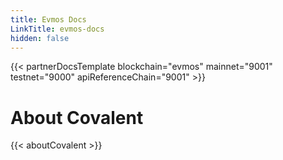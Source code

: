 ```yaml
---
title: Evmos Docs
LinkTitle: evmos-docs
hidden: false
---
```


{{< partnerDocsTemplate blockchain="evmos" mainnet="9001" testnet="9000" apiReferenceChain="9001" >}}
&nbsp;
# About Covalent
{{< aboutCovalent >}}

<!-- # Markdown Reference -->
<!-- # Introduction

[Covalent](https://www.covalenthq.com/?utm_source=evmos&utm_medium=partner-docs) provides a unified API to bring full transparency and visibility to assets across all blockchains including Evmos Mainnet and Testnet.

To get started, sign up for an [**API Key**](https://www.covalenthq.com/platform/?utm_source=evmos&utm_medium=partner-docs). 

**The Evmos Network does not have any EVM transactions prior to the Block Height `58700` for Mainnet and `738550` for Testnet. Therefore when querying the Evmos chain via the Covalent API, the Evmos Mainnet responses are indexed from block height `58700` to the `latest` Block Height.
The Evmos Testnet state response begins from Block Height `738550` to the `latest` Block Height.**

|   *JSON support*    | *CSV support* |
| :-----------: | :-----------: |
| ![Developer Mode](https://www.covalenthq.com/static/images/partner-docs/developer_mode.png) | ![Analyst Mode](https://www.covalenthq.com/static/images/partner-docs/analyst_mode.png)|

The Covalent API is RESTful and offers the following out-of-the-box for *Evmos*:

| **Covalent API** |         |
| ----------- | ----------- |
| **Response formats** | JSON and CSV |
| **Real time response** | 2 blocks |
| **Batch response** | 30 minutes |
| **Request volume limit** | None |
| **Request rate limit** | 5 requests per second |
| **Base URL** | https://api.covalenthq.com/v1/|
| **Networks & `chain_id`** | Mainnet - `9001` <br> Testnet - `9000`|
| **Supported Endpoints** | **Class A Universal** <br>- [Balances](https://www.covalenthq.com/docs/api/#/0/Get%20token%20balances%20for%20address/USD/9001) <br> - [Transactions](https://www.covalenthq.com/docs/api/#/0/Get%20transactions%20for%20address/USD/9001) <br> - [Transfers](https://www.covalenthq.com/docs/api/#/0/Get%20ERC20%20token%20transfers%20for%20address/USD/9001) <br> - [Token Holders](https://www.covalenthq.com/docs/api/#/0/Get%20token%20holders%20as%20of%20any%20block%20height/USD/9001) <br> - [Log Events (Contract Address)](https://www.covalenthq.com/docs/api/#/0/Get%20log%20events%20by%20contract%20address/USD/9001) <br> - [Log Events (Topic Hash)](https://www.covalenthq.com/docs/api/#/0/Get%20log%20events%20by%20topic%20hash(es)/USD/9001)

Try the supported endpoints directly in your browser from our [API Reference](https://covalenthq.com/docs/api/?utm_source=evmos&utm_medium=partner-docs) or use the following code examples. **The JSON response format is the same for all endpoints:**
```
❴ 
    "data": ..., 
    "error": false,
    "error_message": null,
    "error_code": null
❵
```

### Curl
```
curl -X GET "https://api.covalenthq.com/v1/{chain_id}/address/{address}/balances_v2/?key={YOUR API KEY}" -H "Accept: application/json"
```

### JavaScript
```
const APIKEY = 'YOUR API KEY';
const baseURL = 'https://api.covalenthq.com/v1'
const evmosChainId = '9001'
const demoAddress = '0xA61808Fe40fEb8B3433778BBC2ecECCAA47c8c47'

async function getWalletBalance(chainId, address) {
    const url = new URL(`${baseURL}/${chainId}/address/${address}/balances_v2/?key=${APIKEY}`);
    const response = await fetch(url);
    const result = await response.json();
    const data = result.data;
    console.log(data)
    return data;
}

// Example address request
getWalletBalance(evmosChainId, demoAddress);
```

### Python
```
import requests

API_KEY = 'YOUR API KEY'
base_url = 'https://api.covalenthq.com/v1'
evmos_chain_id = '9001'
demo_address = '0xA61808Fe40fEb8B3433778BBC2ecECCAA47c8c47'

def get_wallet_balance(chain_id, address):
    endpoint = f'/{chain_id}/address/{address}/balances_v2/?key={API_KEY}'
    url = base_url + endpoint
    result = requests.get(url).json()
    data = result["data"]
    print(data)
    return(data)


# Example address request
get_wallet_balance(evmos_chain_id, demo_address)
```

&nbsp;
# Use Cases
{{< usecases >}}

&nbsp;
# Resources
Here are some additional resources to help you get started with the Covalent API:
- [Evmos Network Details](https://www.covalenthq.com/docs/networks/evmos/?utm_source=evmos&utm_medium=partner-docs)
- [Covalent API Reference](https://covalenthq.com/docs/api/?utm_source=evmos&utm_medium=partner-docs)
- [Project Showcase](https://www.covalenthq.com/docs/project-showcase/?utm_source=evmos&utm_medium=partner-docs)
- [API FAQs](https://www.covalenthq.com/docs/developer/faq/?utm_source=fantom&utm_medium=partner-docs)
- [Discord Support](https://www.covalenthq.com/discord/?utm_source=fantom&utm_medium=partner-docs) -->


